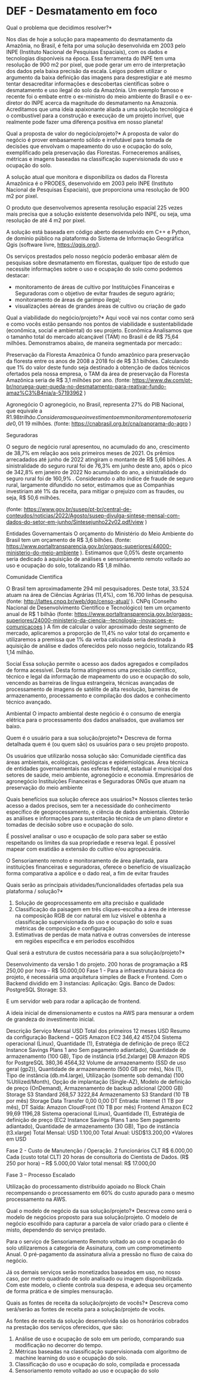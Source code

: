 # DEF - Desmatamento em foco 

Qual o problema que  decidimos resolver?*

Nos dias de hoje a solução para mapeamento do desmatamento da Amazônia, no Brasil, é feita por uma solução desenvolvida em 2003 pelo INPE (Instituto Nacional de Pesquisas Espaciais), com os dados e tecnologias disponíveis na época.
Essa ferramenta do INPE tem uma resolução de 900 m2 por pixel, que pode gerar um erro de interpretação dos dados pela baixa precisão da escala.
Leigos podem utilizar o argumento da baixa definição das imagens para desprestigiar e até mesmo tentar desacreditar informações e descobertas científicas sobre o desmatamento e uso ilegal do solo da Amazônia.
Um exemplo famoso e recente foi o embate entre o ex-ministro do meio ambiente do Brasil e o ex-diretor do INPE acerca da magnitude do desmatamento na Amazonia. 
Acreditamos que uma ideia apaixonante aliada a uma solução tecnológica é o combustível para a construção e execução de um projeto incrível, que realmente pode fazer uma diferença positiva em nosso planeta!

Qual a proposta de valor do negócio/projeto?*
A proposta de valor do negócio é prover embasamento sólido e irrefutável para tomada de decisões que envolvam o mapeamento do uso e ocupação do solo, exemplificado pela preservação das Florestas. Forneceremos análises, métricas e imagens baseadas na classificação supervisionada do uso e ocupação do solo. 

A solução atual que monitora e disponibiliza os dados da Floresta Amazônica é o PRODES, desenvolvido em 2003 pelo INPE (Instituto Nacional de Pesquisas Espaciais), que proporciona uma resolução de 900 m2 por pixel.

O produto que desenvolvemos apresenta resolução espacial 225 vezes mais precisa que a solução existente desenvolvida pelo INPE, ou seja, uma resolução de até 4 m2 por pixel.

A solução está baseada em código aberto desenvolvido em C++ e Python, de domínio público na plataforma do Sistema de Informação Geográfica Qgis (software livre, https://qgis.org/). 


Os serviços prestados pelo nosso negócio poderão embasar além de pesquisas sobre desmatamento em florestas, qualquer tipo de estudo que necessite informações sobre o uso e ocupação do solo como podemos destacar: 
* monitoramento de áreas de cultivo por Instituições Financeiras e Seguradoras com o objetivo de evitar fraudes de seguro agrário;
* monitoramento de áreas de garimpo ilegal;
* visualizações aéreas de grandes áreas de cultivo ou criação de gado

Qual a viabilidade do negócio/projeto?*
Aqui você vai nos contar como será e como vocês estão pensando nos pontos de viabilidade e sustentabilidade (econômica, social e ambiental) do seu projeto.
Econômica
Analisamos que o tamanho total do mercado alcançável (TAM) no Brasil é de R$ 75,64 milhões. Demonstramos abaixo, de maneira segmentada por mercado::

Preservação da Floresta Amazônica
O fundo amazônico para preservação da floresta entre os anos de 2008 a 2018 foi de R$ 3.1 bilhões. Calculando que 1% do valor deste fundo seja destinado à obtenção de dados técnicos ofertados pela nossa empresa, o TAM da área de preservação da Floresta Amazônica seria de R$ 3,1 milhões por ano. (fonte: https://www.dw.com/pt-br/noruega-quer-queda-no-desmatamento-para-reativar-fundo-amaz%C3%B4nia/a-57193962 )

Agronegócio
O agronegócio, no Brasil, representa 27% do PIB Nacional, que equivale a R$1.98 trilhão. Consideramos que o investimento em monitoramento remoto seria de 0,01% da receita, ou seja, R$ 19 milhões. (fonte: https://cnabrasil.org.br/cna/panorama-do-agro )

Seguradoras

O seguro de negócio rural apresentou, no acumulado do ano, crescimento de 38,7% em relação aos seis primeiros meses de 2021. Os prêmios arrecadados até junho de 2022 atingiram o montante de R$ 5,66 bilhões. A sinistralidade do seguro rural foi de 76,3% em junho deste ano, após o pico de 342,8% em janeiro de 2022 No acumulado do ano, a sinistralidade do seguro rural foi de 160,9% . Considerando o alto índice de fraude de seguro rural, largamente difundido no setor, estimamos que as Companhias investiriam até 1% da receita, para mitigar o prejuízo com as fraudes, ou seja, R$ 50,6 milhões. 

(fonte: https://www.gov.br/susep/pt-br/central-de-conteudos/noticias/2022/Agosto/susep-divulga-sintese-mensal-com-dados-do-setor-em-junho/Sintesejunho22v02.pdf/view )

Entidades Governamentais
O orçamento do Ministério do Meio Ambiente do Brasil tem um orçamento de R$ 3,6 bilhões. (fonte: https://www.portaltransparencia.gov.br/orgaos-superiores/44000-ministerio-do-meio-ambiente ). Estimamos que 0,05% deste orçamento seria dedicado à aquisição de análises e sensoriamento remoto voltado ao uso e ocupação do solo, totalizando R$ 1,8 milhão.

Comunidade Científica

O Brasil tem aproximadamente 294 mil pesquisadores. Deste total, 33.524 atuam na área de Ciências Agrárias (11,4%), com 16.700 linhas de pesquisa. (fonte: http://lattes.cnpq.br/web/dgp/censo-atual/ ). CNPq (Conselho Nacional de Desenvolvimento Científico e Tecnológico) tem um orçamento anual de R$ 1 bilhão (fonte: https://www.portaltransparencia.gov.br/orgaos-superiores/24000-ministerio-da-ciencia--tecnologia--inovacoes-e-comunicacoes ) A fim de calcular o valor aproximado deste segmento de mercado, aplicaremos a proporção de 11,4% no valor total do orçamento e utilizaremos a premissa que 1% da verba calculada seria destinada à aquisição de análise e dados oferecidos pelo nosso negócio, totalizando R$ 1,14 milhão.


Social
Essa solução permite o acesso aos dados agregados e compilados de forma acessível. Desta forma atingiremos uma precisão científico, técnico e legal da informação de mapeamento do uso e ocupação do solo, vencendo as barreiras de língua estrangeira, técnicas avançadas de processamento de imagens de satélite de alta resolução, barreiras de armazenamento, processamento e compilação dos dados e conhecimento técnico avançado.

Ambiental
O impacto ambiental deste negócio é o consumo de energia elétrica para o processamento dos dados analisados, que avaliamos ser baixo.

Quem é o usuário para a sua solução/projeto?*
Descreva de forma detalhada quem é (ou quem são) os usuários para o seu projeto proposto.

Os usuários que utilizarão nossa solução são:
Comunidade científica das áreas ambientais, ecológicas, geológicas e epidemiológicas. 
Área técnica de entidades governamentais nas esferas federal, estadual e municipal dos setores de saúde, meio ambiente, agronegócio e economia.
Empresários de agronegócio
Instituições Financeiras e Seguradoras
ONGs que atuam na preservação do meio ambiente


Quais benefícios sua solução oferece aos usuários?*
Nossos clientes terão acesso a dados precisos, sem ter a necessidade do conhecimento específico de geoprocessamento, e ciência de dados ambientais.
Obterão as análises e informações para sustentação técnica de um plano diretor e tomadas de decisão sobre uso e ocupação do solo.

É possível analisar o uso e ocupação de solo para saber se estão respeitando os limites da sua propriedade e reserva legal. É possível mapear com exatidão a extensão do cultivo e/ou agropecuária.

O Sensoriamento remoto e monitoramento de área plantada, para instituições financeiras e seguradoras, oferece o benefício de visualização forma comparativa a apólice e o dado real, a fim de evitar fraudes


Quais serão as principais atividades/funcionalidades ofertadas pela sua plataforma / solução?*

1) Solução de geoprocessamento em alta precisão e qualidade
2) Classificação da paisagem em três cliques–escolha a área de interesse na composição RGB de cor natural em luz visível e obtenha a classificação supervisionada do uso e ocupação do solo e suas métricas de composição e configuração
3) Estimativas de perdas de mata nativa e outras conversões de interesse em regiões específica e em períodos escolhidos

Qual será a estrutura de custos necessária para a sua solução/projeto?*

Desenvolvimento da versão 1 do projeto.
200 horas de programação a R$ 250,00 por hora – R$ 50.000,00
Fase 1 - Para a infraestrutura básica do projeto, é necessária uma arquitetura simples de Back e Frontend.
Com o Backend dividido em 3 instancias:
Aplicação:		Qgis.
Banco de Dados:	PostgreSQL
Storage:		S3.

E um servidor web para rodar a aplicação de frontend.

A ideia inicial de dimensionamento e custos na AWS para mensurar a ordem de grandeza do investimento inicial.

Descrição	Serviço	Mensal
USD	Total dos primeiros 12 meses
USD	Resumo da configuração
Backend – QGIS	Amazon EC2	346,42	4157,04	Sistema operacional (Linux), Quantidade (1), Estratégia de definição de preço (EC2 Instance Savings Plans 1 ano Sem pagamento adiantado), Quantidade de armazenamento (100 GB), Tipo de instância (r5d.2xlarge)
DB	Amazon RDS for PostgreSQL	380,36	4564,32	Volume de armazenamento (SSD de uso geral (gp2)), Quantidade de armazenamento (500 GB por mês), Nós (1), Tipo de instância (db.m4.large), Utilização (somente sob demanda) (100 %Utilized/Month), Opção de implantação (Single-AZ), Modelo de definição de preço (OnDemand), Armazenamento de backup adicional (2000 GB)
Storage	S3 Standard	268,57	3222,84	Armazenamento S3 Standard (10 TB por mês)
Storage	Data Transfer	0,00	0,00	DT Entrada: Internet (1 TB por mês), DT Saída: Amazon CloudFront (10 TB por mês)
Frontend	Amazon EC2	99,69	1196,28	Sistema operacional (Linux), Quantidade (1), Estratégia de definição de preço (EC2 Instance Savings Plans 1 ano Sem pagamento adiantado), Quantidade de armazenamento (30 GB), Tipo de instância (t3.xlarge)
Total Mensal:  		USD 1.100,00
Total Anual:		USD$13.200,00
*Valores em USD

Fase 2 - Custo de Manutenção / Operação.
2 funcionários CLT R$ 6.000,00 Cada (custo total CLT)
20 horas de consultoria do Cientista de Dados. (R$ 250 por hora) – R$ 5.000,00
Valor total mensal: R$ 17.000,00

Fase 3 – Processo Escalado

Utilização do processamento distribuído apoiado no Block Chain recompensando o processamento em 60% do custo apurado para o mesmo processamento na AWS.

Qual o modelo de negócio da sua solução/projeto?*
Descreva como será o modelo de negócios proposto para sua solução/projeto.
O modelo de negócio escolhido para capturar a parcela de valor criado para o cliente é misto, dependendo do serviço prestado.

Para o serviço de Sensoriamento Remoto voltado ao uso e ocupação do solo utilizaremos a categoria de Assinatura, com um comprometimento Anual. O pré-pagamento da assinatura alivia a pressão no fluxo de caixa do negócio.

Já os demais serviços serão monetizados baseados em uso, no nosso caso, por metro quadrado de solo analisado ou imagem disponibilizada. Com este modelo, o cliente controla sua despesa, e adequa seu orçamento de forma prática e de simples mensuração.

Quais as fontes de receita da solução/projeto de vocês?*
Descreva como será/serão as fontes de receita para a solução/projeto de vocês.

As fontes de receita da solução desenvolvida são os honorários cobrados na prestação dos serviços oferecidos, que são:
1) Análise de uso e ocupação de solo em um período, comparando sua modificação no decorrer do tempo.
2) Métricas baseadas na classificação supervisionada com algoritmo de machine learning do uso e ocupação do solo.
3) Classificação do uso e ocupação do solo, compilada e processada
4) Sensoriamento remoto voltado ao uso e ocupação do solo
